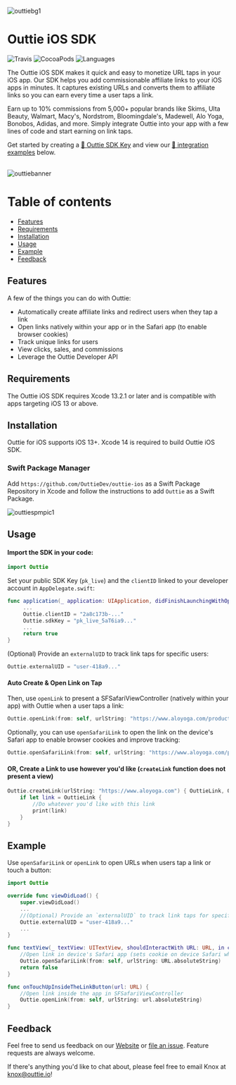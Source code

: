 ![outtiebg1](https://user-images.githubusercontent.com/69208945/207443030-8bf58cca-d99e-4618-a0c8-a6fc39632dd4.png)

<h1 align="left"> Outtie iOS SDK</h1>

![Travis](https://img.shields.io/travis/stripe/stripe-ios/master.svg?style=flat)
![CocoaPods](https://img.shields.io/badge/platforms-iOS-orange.svg?maxAge=2592000)
![Languages](https://img.shields.io/badge/languages-Swift-orange.svg?maxAge=2592000)

The Outtie iOS SDK makes it quick and easy to monetize URL taps in your iOS app. Our SDK helps you add commissionable affiliate links to your iOS apps in minutes. It captures existing URLs and converts them to affiliate links so you can earn every time a user taps a link.

Earn up to 10% commissions from 5,000+ popular brands like Skims, Ulta Beauty, Walmart, Macy's, Nordstrom, Bloomingdale's, Madewell, Alo Yoga, Bonobos, Adidas, and more. Simply integrate Outtie into your app with a few lines of code and start earning on link taps.

Get started by creating a [🔑 Outtie SDK Key](https://outtie.io) and view our [📘 integration examples](#example) below.
<br />
<br />

![outtiebanner](https://user-images.githubusercontent.com/69208945/206001469-e8da6132-8956-450d-8b18-cb3bcbce0c14.png)

Table of contents
=================

<!--ts-->
   * [Features](#features)
   * [Requirements](#requirements)
   * [Installation](#installation)
   * [Usage](#usage)
   * [Example](#example)
   * [Feedback](#feedback)

<!--te-->

## Features

A few of the things you can do with Outtie:

* Automatically create affiliate links and redirect users when they tap a link
* Open links natively within your app or in the Safari app (to enable browser cookies)
* Track unique links for users
* View clicks, sales, and commissions
* Leverage the Outtie Developer API

## Requirements

The Outtie iOS SDK requires Xcode 13.2.1 or later and is compatible with apps targeting iOS 13 or above.


## Installation

Outtie for iOS supports iOS 13+.
Xcode 14 is required to build Outtie iOS SDK.

### Swift Package Manager
Add `https://github.com/OuttieDev/outtie-ios` as a Swift Package Repository in Xcode and follow the instructions to add `Outtie` as a Swift Package.

![outtiespmpic1](https://user-images.githubusercontent.com/69208945/206009405-c4c3c7b3-ca04-4d60-bcba-56e20a5b0185.png)

## Usage

#### Import the SDK in your code:
```swift
import Outtie
``` 

Set your public SDK Key (`pk_live`) and the `clientID` linked to your developer account in `AppDelegate.swift`:

```swift
func application(_ application: UIApplication, didFinishLaunchingWithOptions launchOptions: [UIApplicationLaunchOptionsKey: Any]?) -> Bool {
     ...
     Outtie.clientID = "2a8c173b-..."
     Outtie.sdkKey = "pk_live_5aT6ia9..."
     ...
     return true
}
```

(Optional) Provide an `externalUID` to track link taps for specific users:

```swift
Outtie.externalUID = "user-418a9..."
```

#### Auto Create & Open Link on Tap
Then, use `openLink` to present a SFSafariViewController (natively within your app) with Outtie when a user taps a link:

```swift
Outtie.openLink(from: self, urlString: "https://www.aloyoga.com/products/m1205r-conquer-reform-crewneck-short-sleeve-dark-heather-grey")
```

Optionally, you can use `openSafariLink` to open the link on the device's Safari app to enable browser cookies and improve tracking:

```swift
Outtie.openSafariLink(from: self, urlString: "https://www.aloyoga.com/products/b1013f-alo-lasting-lip-balm-alo-scent")
```

#### OR, Create a Link to use however you'd like (`createLink` function does not present a view) 
```swift
Outtie.createLink(urlString: "https://www.aloyoga.com") { OuttieLink, OuttieError in
    if let link = OuttieLink {
        //Do whatever you'd like with this link
        print(link)
    }
}
```

## Example

Use `openSafariLink` or `openLink` to open URLs when users tap a link or touch a button:

```swift
import Outtie
```

```swift
override func viewDidLoad() {
    super.viewDidLoad()
    ...
    //(Optional) Provide an `externalUID` to track link taps for specific users:
    Outtie.externalUID = "user-418a9..."
    ...
}
```

```swift
func textView(_ textView: UITextView, shouldInteractWith URL: URL, in characterRange: NSRange) -> Bool {
    //Open link in device's Safari app (sets cookie on device Safari which leads to better performance, more tracking)
    Outtie.openSafariLink(from: self, urlString: URL.absoluteString)
    return false
}
```

```swift
func onTouchUpInsideTheLinkButton(url: URL) {
    //Open link inside the app in SFSafariViewController
    Outtie.openLink(from: self, urlString: url.absoluteString)
}
```

## Feedback

Feel free to send us feedback on our [Website](https://outtie.io) or [file an issue](https://github.com/OuttieDev/outtie-ios/issues/new). Feature requests are always welcome.

If there's anything you'd like to chat about, please feel free to email Knox at knox@outtie.io!

